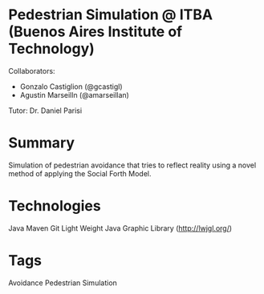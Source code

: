 Pedestrian Simulation @ ITBA (Buenos Aires Institute of Technology)
=====

Collaborators:
 + Gonzalo Castiglion (@gcastigl)
 + Agustin Marseilln (@amarseillan)

Tutor:
  Dr. Daniel Parisi

Summary
========
Simulation of pedestrian avoidance that tries to reflect reality using a novel method of applying the Social Forth Model.


Technologies
======
Java
Maven
Git
Light Weight Java Graphic Library (http://lwjgl.org/)

Tags
=====

Avoidance
Pedestrian
Simulation
